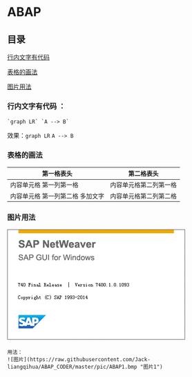 # ABAP 

## 目录
[行内文字有代码](#ABAPd1)

[表格的画法](#ABAPd2)

[图片用法](#ABAPd3)
 
### <span id="ABAPd1"> 行内文字有代码 </span>：
```
`graph LR` `A --> B`

```
效果：`graph LR` `A --> B`

 
### <span id="ABAPd2"> 表格的画法</span>

第一格表头 | 第二格表头
--------- | -------------
内容单元格 第一列第一格 | 内容单元格第二列第一格
内容单元格 第一列第二格 多加文字 | 内容单元格第二列第二格
 
### <span id="ABAPd3"> 图片用法</span>

![图片](https://raw.githubusercontent.com/Jack-liangqihua/ABAP_CODER/master/pic/ABAP1.gif "图片1")

<!--  ![图片](D://Git/ABAP_CODER/pic/ABAP1.gif "图片1")  -->
```
用法：
![图片](https://raw.githubusercontent.com/Jack-liangqihua/ABAP_CODER/master/pic/ABAP1.bmp "图片1")
```

